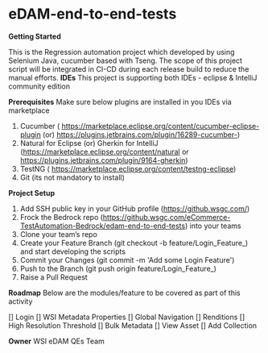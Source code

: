 # eDAM-end-to-end-tests

**Getting Started**

This is the Regression automation project which developed by using Selenium Java, cucumber based with Tseng. The scope of this project script will be integrated in CI-CD during each release build to reduce the manual efforts.
**IDEs**
	This project is supporting both IDEs - eclipse & IntelliJ community edition
  
**Prerequisites**
Make sure below plugins are installed in you IDEs via marketplace 
1. Cucumber ( https://marketplace.eclipse.org/content/cucumber-eclipse-plugin (or) https://plugins.jetbrains.com/plugin/16289-cucumber-)
2. Natural for Eclipse (or) Gherkin for IntelliJ (https://marketplace.eclipse.org/content/natural or https://plugins.jetbrains.com/plugin/9164-gherkin)
3. TestNG ( https://marketplace.eclipse.org/content/testng-eclipse)
4. Git (its not mandatory to install)

**Project Setup**
1.	Add SSH public key in your GitHub profile (https://github.wsgc.com/) 
2.	Frock the Bedrock repo (https://github.wsgc.com/eCommerce-TestAutomation-Bedrock/edam-end-to-end-tests) into your teams
3.	Clone your team’s repo
4.	Create your Feature Branch (git checkout -b feature/Login_Feature_<name>) and start developing the scripts 
5.	Commit your Changes (git commit -m 'Add some Login Feature')
6.	Push to the Branch (git push origin feature/Login_Feature_<name>)
7.	Raise a Pull Request

**Roadmap**
Below are the modules/feature to be covered as part of this activity

[]  Login
[]	WSI Metadata Properties
[]  Global Navigation
[]  Renditions
[]  High Resolution Threshold
[]  Bulk Metadata
[]  View Asset
[]  Add Collection

**Owner**
 WSI eDAM QEs Team

